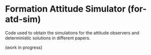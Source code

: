 # Formation Attitude Simulator (for-atd-sim)

Code used to obtain the simulations for the attitude observers and deterministic solutions in different papers.

(work in progress)

